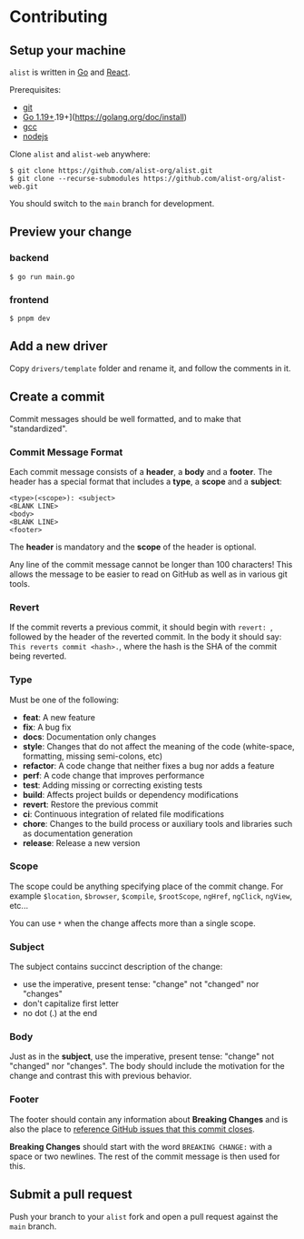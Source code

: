 # Contributing

## Setup your machine

`alist` is written in [Go](https://golang.org/) and [React](https://reactjs.org/).

Prerequisites:

- [git](https://git-scm.com)
- [Go 1.19+](https://golang.org/doc/install).19+](https://golang.org/doc/install)
- [gcc](https://gcc.gnu.org/)
- [nodejs](https://nodejs.org/)

Clone `alist` and `alist-web` anywhere:

```shell
$ git clone https://github.com/alist-org/alist.git
$ git clone --recurse-submodules https://github.com/alist-org/alist-web.git
```
You should switch to the `main` branch for development.

## Preview your change
### backend
```shell
$ go run main.go
```
### frontend
```shell
$ pnpm dev
```

## Add a new driver
Copy `drivers/template` folder and rename it, and follow the comments in it.

## Create a commit

Commit messages should be well formatted, and to make that "standardized".

### Commit Message Format
Each commit message consists of a **header**, a **body** and a **footer**.  The header has a special
format that includes a **type**, a **scope** and a **subject**:

```
<type>(<scope>): <subject>
<BLANK LINE>
<body>
<BLANK LINE>
<footer>
```

The **header** is mandatory and the **scope** of the header is optional.

Any line of the commit message cannot be longer than 100 characters! This allows the message to be easier
to read on GitHub as well as in various git tools.

### Revert
If the commit reverts a previous commit, it should begin with `revert: `, followed by the header
of the reverted commit.
In the body it should say: `This reverts commit <hash>.`, where the hash is the SHA of the commit
being reverted.

### Type
Must be one of the following:

* **feat**: A new feature
* **fix**: A bug fix
* **docs**: Documentation only changes
* **style**: Changes that do not affect the meaning of the code (white-space, formatting, missing
  semi-colons, etc)
* **refactor**: A code change that neither fixes a bug nor adds a feature
* **perf**: A code change that improves performance
* **test**: Adding missing or correcting existing tests
* **build**: Affects project builds or dependency modifications
* **revert**: Restore the previous commit
* **ci**: Continuous integration of related file modifications
* **chore**: Changes to the build process or auxiliary tools and libraries such as documentation
  generation
* **release**: Release a new version

### Scope
The scope could be anything specifying place of the commit change. For example `$location`,
`$browser`, `$compile`, `$rootScope`, `ngHref`, `ngClick`, `ngView`, etc...

You can use `*` when the change affects more than a single scope.

### Subject
The subject contains succinct description of the change:

* use the imperative, present tense: "change" not "changed" nor "changes"
* don't capitalize first letter
* no dot (.) at the end

### Body
Just as in the **subject**, use the imperative, present tense: "change" not "changed" nor "changes".
The body should include the motivation for the change and contrast this with previous behavior.

### Footer
The footer should contain any information about **Breaking Changes** and is also the place to
[reference GitHub issues that this commit closes](https://help.github.com/articles/closing-issues-via-commit-messages/).

**Breaking Changes** should start with the word `BREAKING CHANGE:` with a space or two newlines.
The rest of the commit message is then used for this.

## Submit a pull request

Push your branch to your `alist` fork and open a pull request against the
`main` branch.
